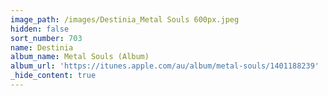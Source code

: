 ```yaml
---
image_path: /images/Destinia_Metal Souls 600px.jpeg
hidden: false
sort_number: 703
name: Destinia
album_name: Metal Souls (Album)
album_url: 'https://itunes.apple.com/au/album/metal-souls/1401188239'
_hide_content: true
---
```


